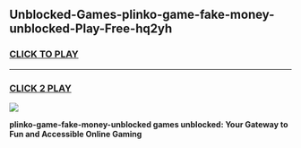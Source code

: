 
## Unblocked-Games-plinko-game-fake-money-unblocked-Play-Free-hq2yh
<h3>
<a href="https://premium76.site?title=plinko-game-fake-money-unblocked&ref=21A">CLICK TO PLAY</a></h3>
<hr>

<h3>
<a href="https://premium76.site?title=plinko-game-fake-money-unblocked&ref=21A">CLICK 2 PLAY</a>
  
</h3>

<a href="https://premium76.site?title=plinko-game-fake-money-unblocked&ref=21A"><img src="https://clearcache.store/games.png"></a>


**plinko-game-fake-money-unblocked games unblocked: Your Gateway to Fun and Accessible Online Gaming**
